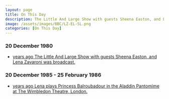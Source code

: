 ```yaml
---
layout: page
title: On This Day
description: The Little And Large Show with guests Sheena Easton, and Lena Zavaroni.
image: /assets/images/BBC/LZ-EL-SL.png
categories: [On This Day]
---
```


### 20 December 1980
* [<span id="age1"></span> years ago The Little And Large Show with guests Sheena Easton, and Lena Zavaroni was broadcast.](/bbc%20one/1980/12/20/the-little-and-large-show.html)

### 20 December 1985 - 25 February 1986
* [<span id="age2"></span> years ago Lena plays Princess Balroubadour in the Aladdin Pantomime at The Wimbledon Theatre, London.](/theatre/1985/12/20/aladdin-pantomime.html)

<!-- Script for calculating number of years ago -->
<script>
var dob = '19801220';
var year = Number(dob.substr(0, 4));
var month = Number(dob.substr(4, 2)) - 1;
var day = Number(dob.substr(6, 2));
var today = new Date();
var age1 = today.getFullYear() - year;
if (today.getMonth() < month || (today.getMonth() == month && today.getDate() < day)) {
age1--;
}
document.getElementById("age1").innerHTML=age1;

var dob = '19961220';
var year = Number(dob.substr(0, 4));
var month = Number(dob.substr(4, 2)) - 1;
var day = Number(dob.substr(6, 2));
var today = new Date();
var age2 = today.getFullYear() - year;
if (today.getMonth() < month || (today.getMonth() == month && today.getDate() < day)) {
age2--;
}
document.getElementById("age2").innerHTML=age2;
</script>

